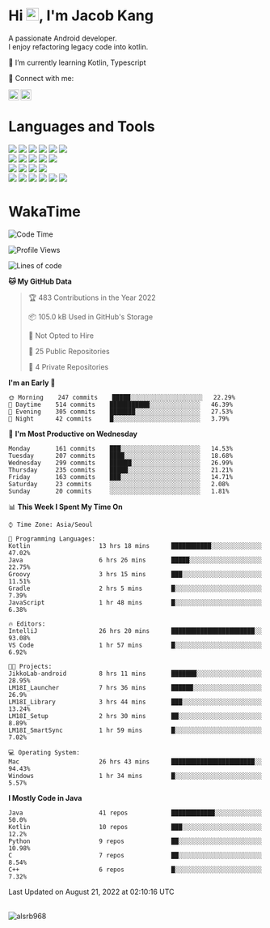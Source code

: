 # Hi <img src="https://media.giphy.com/media/hvRJCLFzcasrR4ia7z/giphy.gif" width="25px">, I'm Jacob Kang
A passionate Android developer.
</br>
I enjoy refactoring legacy code into kotlin.

🌱 I’m currently learning Kotlin, Typescript

🤝 Connect with me:

<a href="https://www.linkedin.com/in/minkyu-kang-b7477b1b2/"><img align="left" src="https://raw.githubusercontent.com/yushi1007/yushi1007/main/images/linkedin.svg" alt="Minkyu Kang | LinkedIn" width="21px"/></a>
<a href="https://www.instagram.com/_jacob_kang/"><img align="left" src="https://raw.githubusercontent.com/yushi1007/yushi1007/main/images/instagram.svg" alt="Jacob Kang | Instagram" width="21px"/></a>

</br>

# Languages and Tools

<div align="left">
<img src="https://img.shields.io/badge/java-007396?logo=java&logoColor=white"/>
<img src="https://img.shields.io/badge/kotlin-7F52FF?logo=kotlin&logoColor=white"/>
<img src="https://img.shields.io/badge/python-3776AB?logo=python&logoColor=white"/>
<img src="https://img.shields.io/badge/bash shell-4EAA25?logo=gnubash&logoColor=white"/>
<img src="https://img.shields.io/badge/c-A8B9CC?logo=c&logoColor=white"/>
<img src="https://img.shields.io/badge/c++-00599C?logo=c%2b%2b&logoColor=white"/>
</div>
<div align="left">
<img src="https://img.shields.io/badge/git-F05032?logo=git&logoColor=white"/>
<img src="https://img.shields.io/badge/github-181717?logo=github&logoColor=white"/>
<img src="https://img.shields.io/badge/mysql-4479A1?logo=mysql&logoColor=white"/>
<img src="https://img.shields.io/badge/sqlite-003B57?logo=sqlite&logoColor=white"/>
<img src="https://img.shields.io/badge/amazon AWS-232F3E?logo=amazonaws&logoColor=white"/>
</div>
<div align="left">
<img src="https://img.shields.io/badge/android-3DDC84?logo=android&logoColor=white"/>
<img src="https://img.shields.io/badge/linux-FCC624?logo=linux&logoColor=white"/>
<img src="https://img.shields.io/badge/flask-000000?logo=flask&logoColor=white"/>
<img src="https://img.shields.io/badge/arduino-00979D?logo=arduino&logoColor=white"/>
</div>
<div align="left">
<img src="https://img.shields.io/badge/slack-4A154B?logo=slack&logoColor=white"/>
<img src="https://img.shields.io/badge/notion-000000?logo=notion&logoColor=white"/>
<img src="https://img.shields.io/badge/jira-0052CC?logo=jira&logoColor=white"/>
<img src="https://img.shields.io/badge/postman-FF6C37?logo=postman&logoColor=white"/>
<img src="https://img.shields.io/badge/intellij-000000?logo=intellijidea&logoColor=white"/>
<img src="https://img.shields.io/badge/pycharm-000000?logo=pycharm&logoColor=white"/>
</div>

# WakaTime

<!--START_SECTION:waka-->
![Code Time](http://img.shields.io/badge/Code%20Time-234%20hrs%2021%20mins-blue)

![Profile Views](http://img.shields.io/badge/Profile%20Views-2-blue)

![Lines of code](https://img.shields.io/badge/From%20Hello%20World%20I%27ve%20Written-162%20Thousand%20lines%20of%20code-blue)

**🐱 My GitHub Data** 

> 🏆 483 Contributions in the Year 2022
 > 
> 📦 105.0 kB Used in GitHub's Storage 
 > 
> 🚫 Not Opted to Hire
 > 
> 📜 25 Public Repositories 
 > 
> 🔑 4 Private Repositories  
 > 
**I'm an Early 🐤** 

```text
🌞 Morning    247 commits    █████░░░░░░░░░░░░░░░░░░░░   22.29% 
🌆 Daytime    514 commits    ███████████░░░░░░░░░░░░░░   46.39% 
🌃 Evening    305 commits    ███████░░░░░░░░░░░░░░░░░░   27.53% 
🌙 Night      42 commits     █░░░░░░░░░░░░░░░░░░░░░░░░   3.79%

```
📅 **I'm Most Productive on Wednesday** 

```text
Monday       161 commits    ███░░░░░░░░░░░░░░░░░░░░░░   14.53% 
Tuesday      207 commits    ████░░░░░░░░░░░░░░░░░░░░░   18.68% 
Wednesday    299 commits    ██████░░░░░░░░░░░░░░░░░░░   26.99% 
Thursday     235 commits    █████░░░░░░░░░░░░░░░░░░░░   21.21% 
Friday       163 commits    ███░░░░░░░░░░░░░░░░░░░░░░   14.71% 
Saturday     23 commits     ░░░░░░░░░░░░░░░░░░░░░░░░░   2.08% 
Sunday       20 commits     ░░░░░░░░░░░░░░░░░░░░░░░░░   1.81%

```


📊 **This Week I Spent My Time On** 

```text
⌚︎ Time Zone: Asia/Seoul

💬 Programming Languages: 
Kotlin                   13 hrs 18 mins      ███████████░░░░░░░░░░░░░░   47.02% 
Java                     6 hrs 26 mins       █████░░░░░░░░░░░░░░░░░░░░   22.75% 
Groovy                   3 hrs 15 mins       ███░░░░░░░░░░░░░░░░░░░░░░   11.51% 
Gradle                   2 hrs 5 mins        █░░░░░░░░░░░░░░░░░░░░░░░░   7.39% 
JavaScript               1 hr 48 mins        █░░░░░░░░░░░░░░░░░░░░░░░░   6.38%

🔥 Editors: 
IntelliJ                 26 hrs 20 mins      ███████████████████████░░   93.08% 
VS Code                  1 hr 57 mins        █░░░░░░░░░░░░░░░░░░░░░░░░   6.92%

🐱‍💻 Projects: 
JikkoLab-android         8 hrs 11 mins       ███████░░░░░░░░░░░░░░░░░░   28.95% 
LM18I_Launcher           7 hrs 36 mins       ██████░░░░░░░░░░░░░░░░░░░   26.9% 
LM18I_Library            3 hrs 44 mins       ███░░░░░░░░░░░░░░░░░░░░░░   13.24% 
LM18I_Setup              2 hrs 30 mins       ██░░░░░░░░░░░░░░░░░░░░░░░   8.89% 
LM18I_SmartSync          1 hr 59 mins        █░░░░░░░░░░░░░░░░░░░░░░░░   7.02%

💻 Operating System: 
Mac                      26 hrs 43 mins      ███████████████████████░░   94.43% 
Windows                  1 hr 34 mins        █░░░░░░░░░░░░░░░░░░░░░░░░   5.57%

```

**I Mostly Code in Java** 

```text
Java                     41 repos            ████████████░░░░░░░░░░░░░   50.0% 
Kotlin                   10 repos            ███░░░░░░░░░░░░░░░░░░░░░░   12.2% 
Python                   9 repos             ██░░░░░░░░░░░░░░░░░░░░░░░   10.98% 
C                        7 repos             ██░░░░░░░░░░░░░░░░░░░░░░░   8.54% 
C++                      6 repos             █░░░░░░░░░░░░░░░░░░░░░░░░   7.32%

```



 Last Updated on August 21, 2022 at 02:10:16 UTC
<!--END_SECTION:waka-->

</br>

<div align="left">
<img align="left" src="https://github-readme-stats.vercel.app/api/top-langs?username=alsrb968&show_icons=true&locale=en&layout=compact&theme=dark" alt="alsrb968" />
</div>
